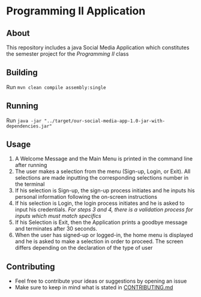 # Programming II Application
## About
This repository includes a java Social Media Application which constitutes the semester project for the *Programming II* class 
## Building

Run `mvn clean compile assembly:single`

## Running

Run `java -jar "../target/our-social-media-app-1.0-jar-with-dependencies.jar"`

## Usage
1. A Welcome Message and the Main Menu is printed in the command line after running
2. The user makes a selection from the menu (Sign-up, Login, or Exit). All selections are made inputting the corresponding selections number in the terminal
3. If his selection is Sign-up, the sign-up process initiates and he inputs his personal information following the on-screen instructions
4. If his selection is Login, the login process initiates and he is asked to input his credentials. _For steps 3 and 4, there is a validation process for inputs which must match specifics_
5. If his Selection is Exit, then the Application prints a goodbye message and terminates after 30 seconds.
6. When the user has signed-up or logged-in, the home menu is displayed and he is asked to make a selection in order to proceed. The screen differs depending on the declaration of the type of user

## Contributing
- Feel free to contribute your ideas or suggestions by opening an issue
- Make sure to keep in mind what is stated in [CONTRIBUTING.md](https://github.com/AnnaMariaDimareli/Java2/blob/main/CONTRIBUTING.md)
